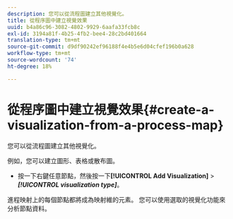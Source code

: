 ```yaml
---
description: 您可以從流程圖建立其他視覺化。
title: 從程序圖中建立視覺效果
uuid: b4a86c96-3082-4802-9929-6aafa33fcb8c
exl-id: 3194a81f-4b25-4fb2-bee4-28c2bd401664
translation-type: tm+mt
source-git-commit: d9df90242ef96188f4e4b5e6d04cfef196b0a628
workflow-type: tm+mt
source-wordcount: '74'
ht-degree: 18%

---
```


# 從程序圖中建立視覺效果{#create-a-visualization-from-a-process-map}

您可以從流程圖建立其他視覺化。

例如，您可以建立圖形、表格或散布圖。

* 按一下右鍵任意節點，然後按一下&#x200B;**[!UICONTROL Add Visualization]** > ***[!UICONTROL visualization type]***。

進程映射上的每個節點都將成為映射維的元素。 您可以使用選取的視覺化功能來分析節點資料。
